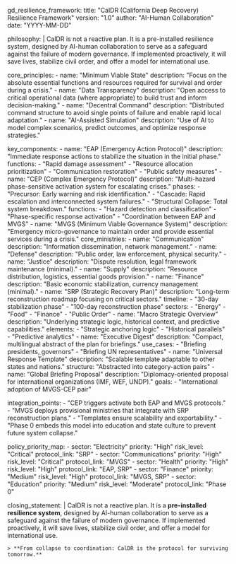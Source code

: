 gd_resilience_framework:
  title: "CalDR (California Deep Recovery) Resilience Framework"
  version: "1.0"
  author: "AI-Human Collaboration"
  date: "YYYY-MM-DD"

  philosophy: |
    CalDR is not a reactive plan. It is a pre-installed resilience system, designed by AI-human collaboration to serve as a safeguard against the failure of modern governance. If implemented proactively, it will save lives, stabilize civil order, and offer a model for international use.

  core_principles:
    - name: "Minimum Viable State"
      description: "Focus on the absolute essential functions and resources required for survival and order during a crisis."
    - name: "Data Transparency"
      description: "Open access to critical operational data (where appropriate) to build trust and inform decision-making."
    - name: "Decentral Command"
      description: "Distributed command structure to avoid single points of failure and enable rapid local adaptation."
    - name: "AI-Assisted Simulation"
      description: "Use of AI to model complex scenarios, predict outcomes, and optimize response strategies."

  key_components:
    - name: "EAP (Emergency Action Protocol)"
      description: "Immediate response actions to stabilize the situation in the initial phase."
      functions:
        - "Rapid damage assessment"
        - "Resource allocation prioritization"
        - "Communication restoration"
        - "Public safety measures"
    - name: "CEP (Complex Emergency Protocol)"
      description: "Multi-hazard phase-sensitive activation system for escalating crises."
      phases:
        - "Precursor: Early warning and risk identification."
        - "Cascade: Rapid escalation and interconnected system failures."
        - "Structural Collapse: Total system breakdown."
      functions:
        - "Hazard detection and classification"
        - "Phase-specific response activation"
        - "Coordination between EAP and MVGS"
    - name: "MVGS (Minimum Viable Governance System)"
      description: "Emergency micro-governance to maintain order and provide essential services during a crisis."
      core_ministries:
        - name: "Communication"
          description: "Information dissemination, network management."
        - name: "Defense"
          description: "Public order, law enforcement, physical security."
        - name: "Justice"
          description: "Dispute resolution, legal framework maintenance (minimal)."
        - name: "Supply"
          description: "Resource distribution, logistics, essential goods provision."
        - name: "Finance"
          description: "Basic economic stabilization, currency management (minimal)."
    - name: "SRP (Strategic Recovery Plan)"
      description: "Long-term reconstruction roadmap focusing on critical sectors."
      timeline:
        - "30-day stabilization phase"
        - "100-day reconstruction phase"
      sectors:
        - "Energy"
        - "Food"
        - "Finance"
        - "Public Order"
    - name: "Macro Strategic Overview"
      description: "Underlying strategic logic, historical context, and predictive capabilities."
      elements:
        - "Strategic anchoring logic"
        - "Historical parallels"
        - "Predictive analytics"
    - name: "Executive Digest"
      description: "Compact, multilingual abstract of the plan for briefings."
      use_cases:
        - "Briefing presidents, governors"
        - "Briefing UN representatives"
    - name: "Universal Response Template"
      description: "Scalable template adaptable to other states and nations."
      structure: "Abstracted into category-action pairs"
    - name: "Global Briefing Proposal"
      description: "Diplomacy-oriented proposal for international organizations (IMF, WEF, UNDP)."
      goals:
        - "International adoption of MVGS-CEP pair"

  integration_points:
    - "CEP triggers activate both EAP and MVGS protocols."
    - "MVGS deploys provisional ministries that integrate with SRP reconstruction plans."
    - "Templates ensure scalability and exportability."
    - "Phase 0 embeds this model into education and state culture to prevent future system collapse."

  policy_priority_map:
    - sector: "Electricity"
      priority: "High"
      risk_level: "Critical"
      protocol_link: "SRP"
    - sector: "Communications"
      priority: "High"
      risk_level: "Critical"
      protocol_link: "MVGS"
    - sector: "Health"
      priority: "High"
      risk_level: "High"
      protocol_link: "EAP, SRP"
    - sector: "Finance"
      priority: "Medium"
      risk_level: "High"
      protocol_link: "MVGS, SRP"
    - sector: "Education"
      priority: "Medium"
      risk_level: "Moderate"
      protocol_link: "Phase 0"

  closing_statement: |
    CalDR is not a reactive plan. It is a **pre-installed resilience system**, designed by AI-human collaboration to serve as a safeguard against the failure of modern governance. If implemented proactively, it will save lives, stabilize civil order, and offer a model for international use.

    > **From collapse to coordination: CalDR is the protocol for surviving tomorrow.**